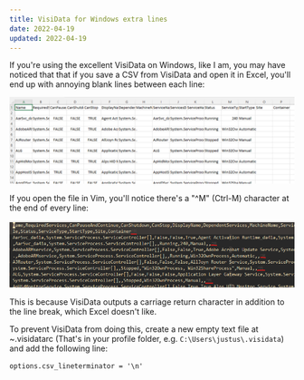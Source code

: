 ```yaml
---
title: VisiData for Windows extra lines
date: 2022-04-19
updated: 2022-04-19
---
```

If you're using the excellent VisiData on Windows, like I am, you may have noticed that that if you save a CSV from VisiData and open it in Excel, you'll end up with annoying blank lines between each line:

![](visidata_csv_1.png)

If you open the file in Vim, you'll notice there's a "^M" (Ctrl-M) character at the end of every line:

![](visidata_csv_2.png)

This is because VisiData outputs a carriage return character in addition to the line break, which Excel doesn't like.

To prevent VisiData from doing this, create a new empty text file at ~\.visidatarc (That's in your profile folder, e.g. `C:\Users\justus\.visidata`) and add the following line:

```md
options.csv_lineterminator = '\n'
```
